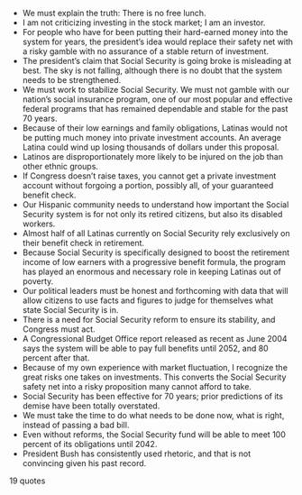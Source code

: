  - We must explain the truth: There is no free lunch.
 - I am not criticizing investing in the stock market; I am an investor.
 - For people who have for been putting their hard-earned money into the system for years, the president’s idea would replace their safety net with a risky gamble with no assurance of a stable return of investment.
 - The president’s claim that Social Security is going broke is misleading at best. The sky is not falling, although there is no doubt that the system needs to be strengthened.
 - We must work to stabilize Social Security. We must not gamble with our nation’s social insurance program, one of our most popular and effective federal programs that has remained dependable and stable for the past 70 years.
 - Because of their low earnings and family obligations, Latinas would not be putting much money into private investment accounts. An average Latina could wind up losing thousands of dollars under this proposal.
 - Latinos are disproportionately more likely to be injured on the job than other ethnic groups.
 - If Congress doesn’t raise taxes, you cannot get a private investment account without forgoing a portion, possibly all, of your guaranteed benefit check.
 - Our Hispanic community needs to understand how important the Social Security system is for not only its retired citizens, but also its disabled workers.
 - Almost half of all Latinas currently on Social Security rely exclusively on their benefit check in retirement.
 - Because Social Security is specifically designed to boost the retirement income of low earners with a progressive benefit formula, the program has played an enormous and necessary role in keeping Latinas out of poverty.
 - Our political leaders must be honest and forthcoming with data that will allow citizens to use facts and figures to judge for themselves what state Social Security is in.
 - There is a need for Social Security reform to ensure its stability, and Congress must act.
 - A Congressional Budget Office report released as recent as June 2004 says the system will be able to pay full benefits until 2052, and 80 percent after that.
 - Because of my own experience with market fluctuation, I recognize the great risks one takes on investments. This converts the Social Security safety net into a risky proposition many cannot afford to take.
 - Social Security has been effective for 70 years; prior predictions of its demise have been totally overstated.
 - We must take the time to do what needs to be done now, what is right, instead of passing a bad bill.
 - Even without reforms, the Social Security fund will be able to meet 100 percent of its obligations until 2042.
 - President Bush has consistently used rhetoric, and that is not convincing given his past record.

19 quotes